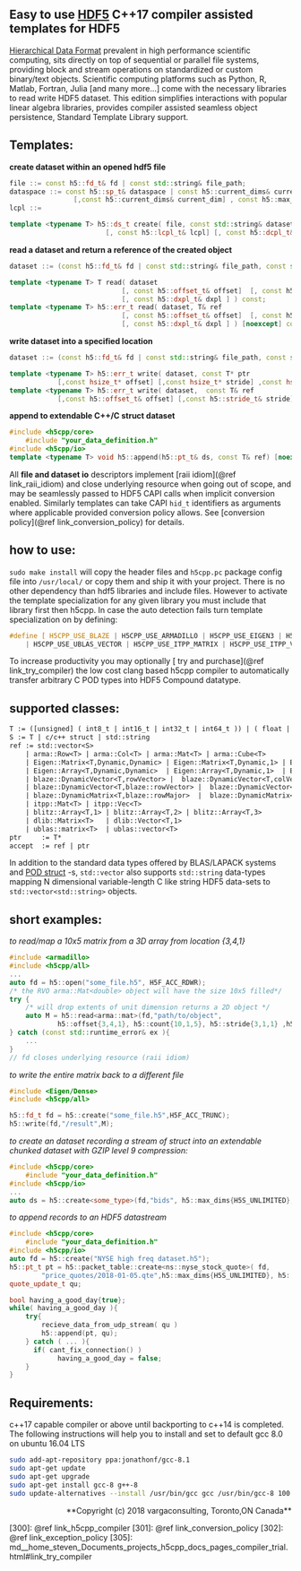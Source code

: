 <!---
 Copyright (c) 2018 vargaconsulting, Toronto,ON Canada
 Author: Varga, Steven <steven@vargaconsulting.ca>
--->

Easy to use  [HDF5][hdf5] C++17 compiler assisted templates for HDF5   
---------------------------------------------------------------------------

[Hierarchical Data Format][hdf5] prevalent in high performance scientific computing, sits directly on top of sequential or parallel file systems, providing block and stream operations on standardized or custom binary/text objects. Scientific computing platforms such as Python, R, Matlab, Fortran,  Julia [and many more...] come with the necessary libraries to read write HDF5 dataset. This edition simplifies interactions with popular linear algebra libraries, provides compiler assisted seamless object persistence, Standard Template Library support.

Templates:
----------

**create dataset within an opened hdf5 file**

```cpp
file ::= const h5::fd_t& fd | const std::string& file_path;
dataspace ::= const h5::sp_t& dataspace | const h5::current_dims& current_dim [, const h5::max_dims& max_dims ] |  
				[,const h5::current_dims& current_dim] , const h5::max_dims& max_dims;
lcpl ::=

template <typename T> h5::ds_t create( file, const std::string& dataset_path, dataspace, 
						[, const h5::lcpl_t& lcpl] [, const h5::dcpl_t& dcpl] [, const h5::dapl_t& dapl]  );

```

**read a dataset and return a reference of the created object**
```cpp
dataset ::= (const h5::fd_t& fd | const std::string& file_path, const std::string& dataset_path ) | const h5::ds_t& ds;

template <typename T> T read( dataset
							[, const h5::offset_t& offset]  [, const h5::stride_t& stride] [, const h5::count_t& count]
							[, const h5::dxpl_t& dxpl ] ) const;
template <typename T> h5::err_t read( dataset, T& ref 
							[, const h5::offset_t& offset]  [, const h5::stride_t& stride] [, const h5::count_t& count]
							[, const h5::dxpl_t& dxpl ] ) [noexcept] const;						 
```

**write dataset into a specified location**
```cpp
dataset ::= (const h5::fd_t& fd | const std::string& file_path, const std::string& dataset_path ) | const h5::ds_t& ds;

template <typename T> h5::err_t write( dataset, const T* ptr
			[,const hsize_t* offset] [,const hsize_t* stride] ,const hsize_t* count [, const h5::dxpl_t dxpl ]  ) noexcept;
template <typename T> h5::err_t write( dataset,  const T& ref
			[,const h5::offset_t& offset] [,const h5::stride_t& stride]  [,const& h5::dxcpl_t& dxpl] ) [noexept];
```

**append to extendable C++/C struct dataset**
```cpp
#include <h5cpp/core>
	#include "your_data_definition.h"
#include <h5cpp/io>
template <typename T> void h5::append(h5::pt_t& ds, const T& ref) [noexcept];
```

All **file and dataset io** descriptors implement [raii idiom](@ref link_raii_idiom) and close underlying resource when going out of scope, 
and may be seamlessly passed to HDF5 CAPI calls when implicit conversion enabled. Similarly templates can take CAPI `hid_t` identifiers as arguments where applicable provided conversion policy allows. See [conversion policy](@ref link_conversion_policy) for details.

how to use:
-----------
`sudo make install` will copy the header files and `h5cpp.pc` package config file into `/usr/local/` or copy them and ship it with your project.
There is no other dependency than hdf5 libraries and include files. However to activate the template specialization for any given library you must include that library first then h5cpp. In case the auto detection fails turn template specialization on by defining:
```cpp
#define [ H5CPP_USE_BLAZE | H5CPP_USE_ARMADILLO | H5CPP_USE_EIGEN3 | H5CPP_USE_UBLAS_MATRIX 
	| H5CPP_USE_UBLAS_VECTOR | H5CPP_USE_ITPP_MATRIX | H5CPP_USE_ITPP_VECTOR | H5CPP_USE_BLITZ | H5CPP_USE_DLIB | H5CPP_USE_ETL ]
```
To increase productivity you may optionally [ try and purchase](@ref link_try_compiler) the low cost clang based h5cpp compiler to automatically transfer arbitrary
C POD types into HDF5 Compound datatype.


supported classes:
----------------------
```yacc
T := ([unsigned] ( int8_t | int16_t | int32_t | int64_t )) | ( float | double  )
S := T | c/c++ struct | std::string
ref := std::vector<S> 
	| arma::Row<T> | arma::Col<T> | arma::Mat<T> | arma::Cube<T> 
	| Eigen::Matrix<T,Dynamic,Dynamic> | Eigen::Matrix<T,Dynamic,1> | Eigen::Matrix<T,1,Dynamic>
	| Eigen::Array<T,Dynamic,Dynamic>  | Eigen::Array<T,Dynamic,1>  | Eigen::Array<T,1,Dynamic>
	| blaze::DynamicVector<T,rowVector> |  blaze::DynamicVector<T,colVector>
	| blaze::DynamicVector<T,blaze::rowVector> |  blaze::DynamicVector<T,blaze::colVector>
	| blaze::DynamicMatrix<T,blaze::rowMajor>  |  blaze::DynamicMatrix<T,blaze::colMajor>
	| itpp::Mat<T> | itpp::Vec<T>
	| blitz::Array<T,1> | blitz::Array<T,2> | blitz::Array<T,3>
	| dlib::Matrix<T>   | dlib::Vector<T,1> 
	| ublas::matrix<T>  | ublas::vector<T>
ptr 	:= T* 
accept 	:= ref | ptr 
```
In addition to the standard data types offered by BLAS/LAPACK systems and [POD struct][12] -s,  `std::vector` also supports `std::string` data-types mapping N dimensional variable-length C like string HDF5 data-sets to `std::vector<std::string>` objects.

short  examples:
----------------
*to read/map a 10x5 matrix from a 3D array from location {3,4,1}*
```cpp
#include <armadillo>
#include <h5cpp/all>
...
auto fd = h5::open("some_file.h5", H5F_ACC_RDWR);
/* the RVO arma::Mat<double> object will have the size 10x5 filled*/
try {
	/* will drop extents of unit dimension returns a 2D object */
	auto M = h5::read<arma::mat>(fd,"path/to/object", 
			h5::offset{3,4,1}, h5::count{10,1,5}, h5::stride{3,1,1} ,h5::block{2,1,1} );
} catch (const std::runtime_error& ex ){
	...
}
// fd closes underlying resource (raii idiom)
```
*to write the entire matrix back to a different file*
```cpp
#include <Eigen/Dense>
#include <h5cpp/all>

h5::fd_t fd = h5::create("some_file.h5",H5F_ACC_TRUNC);
h5::write(fd,"/result",M);
```

*to create an dataset recording a stream of struct into an extendable chunked dataset with GZIP level 9 compression:*
```cpp
#include <h5cpp/core>
	#include "your_data_definition.h"
#include <h5cpp/io>
...
auto ds = h5::create<some_type>(fd,"bids", h5::max_dims{H5S_UNLIMITED}, h5::chunk{1000} | h5::gzip{9});
```
*to append records to an HDF5 datastream* 
```cpp
#include <h5cpp/core>
	#include "your_data_definition.h"
#include <h5cpp/io>
auto fd = h5::create("NYSE high freq dataset.h5");
h5::pt_t pt = h5::packet_table::create<ns::nyse_stock_quote>( fd, 
		"price_quotes/2018-01-05.qte",h5::max_dims{H5S_UNLIMITED}, h5::chunk{1024} | h5::gzip{9} );
quote_update_t qu;

bool having_a_good_day{true};
while( having_a_good_day ){
	try{
		recieve_data_from_udp_stream( qu )
		h5::append(pt, qu);
	} catch ( ... ){
	  if( cant_fix_connection() )
	  		having_a_good_day = false; 
	}
}
```

Requirements:
------------
c++17 capable compiler or above until backporting to c++14 is completed. The following instructions will help you to
install and set to default gcc 8.0 on ubuntu 16.04 LTS 
```bash
sudo add-apt-repository ppa:jonathonf/gcc-8.1 
sudo apt-get update 
sudo apt-get upgrade
sudo apt-get install gcc-8 g++-8
sudo update-alternatives --install /usr/bin/gcc gcc /usr/bin/gcc-8 100 --slave /usr/bin/g++ g++ /usr/bin/g++-8
```

<div style="text-align: right">
**Copyright (c) 2018 vargaconsulting, Toronto,ON Canada** <steven@vargaconsulting.ca>
</div>

[hdf5]: https://support.hdfgroup.org/HDF5/doc/H5.intro.html


[1]: http://en.cppreference.com/w/cpp/container/vector
[2]: http://arma.sourceforge.net
[4]: https://support.hdfgroup.org/HDF5/doc/RM/RM_H5Front.html
[5]: https://support.hdfgroup.org/HDF5/release/obtain5.html
[6]: http://eigen.tuxfamily.org/index.php?title=Main_Page
[7]: http://www.boost.org/doc/libs/1_65_1/libs/numeric/ublas/doc/matrix.htm
[8]: https://julialang.org/
[9]: https://en.wikipedia.org/wiki/Sparse_matrix#Compressed_sparse_row_.28CSR.2C_CRS_or_Yale_format.29
[10]: https://en.wikipedia.org/wiki/Sparse_matrix#Compressed_sparse_column_.28CSC_or_CCS.29
[11]: https://en.wikipedia.org/wiki/List_of_numerical_libraries#C++
[12]: http://en.cppreference.com/w/cpp/concept/StandardLayoutType

[40]: https://support.hdfgroup.org/HDF5/Tutor/HDF5Intro.pdf



[99]: https://en.wikipedia.org/wiki/C_(programming_language)#Pointers
[100]: http://arma.sourceforge.net/
[101]: http://www.boost.org/doc/libs/1_66_0/libs/numeric/ublas/doc/index.html
[102]: http://eigen.tuxfamily.org/index.php?title=Main_Page#Documentation
[103]: https://sourceforge.net/projects/blitz/
[104]: https://sourceforge.net/projects/itpp/
[105]: http://dlib.net/linear_algebra.html
[106]: https://bitbucket.org/blaze-lib/blaze
[107]: https://github.com/wichtounet/etl


[200]: http://h5cpp.ca/md__home_steven_Documents_projects_h5cpp_profiling_README.html
[201]: http://h5cpp.ca/examples.html
[202]: http://h5cpp.ca/modules.html

[300]: @ref link_h5cpp_compiler
[301]: @ref link_conversion_policy
[302]: @ref link_exception_policy
[305]: md__home_steven_Documents_projects_h5cpp_docs_pages_compiler_trial.html#link_try_compiler


<!--
Community Edition vs. [Professional and Enterprise Edition][305]
--------------------------------------------------------------------------------------

|      | linalg | STL         | python objects| Rcpp | [ compiler][300]  | [type][301] and [exception][302] policy | MPI | throughput optimizer | support       |
|------|--------|-------------|-----|---------|------|-----------------------------|-----------|---------------------|---------------|
| CE   | yes    | std::vector |N/A  | N/A     |N/A   | N/A               | N/A     | N/A       | N/A                 |
| PE   | yes    | full        | yes | yes     |yes   | optional          | optional| optional  | optional            |
| EE   | yes    | full        | yes | yes     |yes   | yes               | yes     | yes       | email,chat, phone   |
-->


